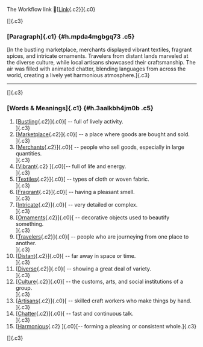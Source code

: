 The Workflow link
👏[[Link](https://www.google.com/url?q=http://www.google.com&sa=D&source=editors&ust=1760478174499257&usg=AOvVaw1nz6M-Ysfsm2QuMZopG53F){.c2}]{.c0}

[]{.c3}

### [Paragraph]{.c1} {#h.mpda4mgbgq73 .c5}

[In the bustling marketplace, merchants displayed vibrant textiles,
fragrant spices, and intricate ornaments. Travelers from distant lands
marveled at the diverse culture, while local artisans showcased their
craftsmanship. The air was filled with animated chatter, blending
languages from across the world, creating a lively yet harmonious
atmosphere.]{.c3}

------------------------------------------------------------------------

[]{.c3}

### [Words & Meanings]{.c1} {#h.3aalkbh4jm0b .c5}

1.  [[Bustling](https://www.google.com/url?q=http://www.google.com&sa=D&source=editors&ust=1760478174500428&usg=AOvVaw0zV2U8DTCw_9BHBNVhqWir){.c2}]{.c0}[ --
    full of lively activity.\
    ]{.c3}
2.  [[Marketplace](https://www.google.com/url?q=http://www.google.com&sa=D&source=editors&ust=1760478174500673&usg=AOvVaw1szYau-v-wFFLf0ldKFG2V){.c2}]{.c0}[ --
    a place where goods are bought and sold.\
    ]{.c3}
3.  [[Merchants](https://www.google.com/url?q=http://www.google.com&sa=D&source=editors&ust=1760478174500893&usg=AOvVaw2u17xeWM6KPAoEWyxTlpCJ){.c2}]{.c0}[ --
    people who sell goods, especially in large quantities.\
    ]{.c3}
4.  [[Vibrant](https://www.google.com/url?q=http://www.google.com&sa=D&source=editors&ust=1760478174501145&usg=AOvVaw3uQua81PiojLRJgaGZN8EY){.c2}
    ]{.c0}[-- full of life and energy.\
    ]{.c3}
5.  [[Textiles](https://www.google.com/url?q=http://www.google.com&sa=D&source=editors&ust=1760478174501335&usg=AOvVaw3LOXhcDWzk7WgXIZ58OK15){.c2}]{.c0}[ --
    types of cloth or woven fabric.\
    ]{.c3}
6.  [[Fragrant](https://www.google.com/url?q=http://www.google.com&sa=D&source=editors&ust=1760478174501532&usg=AOvVaw0SI3Pvmwpik5hywc6n7u33){.c2}]{.c0}[ --
    having a pleasant smell.\
    ]{.c3}
7.  [[Intricate](https://www.google.com/url?q=http://www.google.com&sa=D&source=editors&ust=1760478174501720&usg=AOvVaw1g8-V-cCbq6Y0OuVZ-v8L2){.c2}]{.c0}[ --
    very detailed or complex.\
    ]{.c3}
8.  [[Ornaments](https://www.google.com/url?q=http://www.google.com&sa=D&source=editors&ust=1760478174501910&usg=AOvVaw2DSf86gi3QS4c-Kqh4D5M5){.c2}]{.c0}[ --
    decorative objects used to beautify something.\
    ]{.c3}
9.  [[Travelers](https://www.google.com/url?q=http://www.google.com&sa=D&source=editors&ust=1760478174502138&usg=AOvVaw1HsAtvHzVkU0khwhssx3K0){.c2}]{.c0}[ --
    people who are journeying from one place to another.\
    ]{.c3}
10. [[Distant](https://www.google.com/url?q=http://www.google.com&sa=D&source=editors&ust=1760478174502371&usg=AOvVaw2AaTKq2-AAAwvsGoTItrSF){.c2}]{.c0}[ --
    far away in space or time.\
    ]{.c3}
11. [[Diverse](https://www.google.com/url?q=http://www.google.com&sa=D&source=editors&ust=1760478174502558&usg=AOvVaw2m0ymB-OP_7d52eiVjQJxv){.c2}]{.c0}[ --
    showing a great deal of variety.\
    ]{.c3}
12. [[Culture](https://www.google.com/url?q=http://www.google.com&sa=D&source=editors&ust=1760478174502757&usg=AOvVaw0ZfUQWQtWOdKkaxrOs_Bgi){.c2}]{.c0}[ --
    the customs, arts, and social institutions of a group.\
    ]{.c3}
13. [[Artisans](https://www.google.com/url?q=http://www.google.com&sa=D&source=editors&ust=1760478174503008&usg=AOvVaw0q31NLycVoO_H4rd4eIqy3){.c2}]{.c0}[ --
    skilled craft workers who make things by hand.\
    ]{.c3}
14. [[Chatter](https://www.google.com/url?q=http://www.google.com&sa=D&source=editors&ust=1760478174503229&usg=AOvVaw06RjRkPzvv-M2BP4mgOli-){.c2}]{.c0}[ --
    fast and continuous talk.\
    ]{.c3}
15. [[Harmonious](https://www.google.com/url?q=http://www.google.com&sa=D&source=editors&ust=1760478174503423&usg=AOvVaw1YUCtWQwOZB0PmslDifBlT){.c2}
    ]{.c0}[-- forming a pleasing or consistent whole.]{.c3}

[]{.c3}
